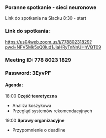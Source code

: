 ### Poranne spotkanie - sieci neuronowe
Link do spotkania na Slacku
8:30 - start

### Link do spotkania: 
https://us04web.zoom.us/j/77880231829?pwd=NFV5Mk5sQ0lud1JiaHRyTnNnUHhVQT09
### Meeting ID: 778 8023 1829
### Password: 3EyvPF

#### Agenda:
18:00 **Część teoretyczna**
- Analiza koszykowa
- Przegląd systemów rekomendacyjnych

19:00 **Sprawy organizacyjne**
- Przypomnienie o deadline
